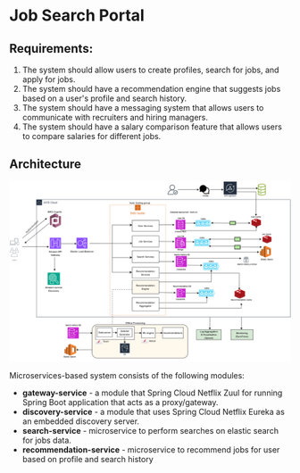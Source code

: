 # Job Search Portal

## Requirements:
1. The system should allow users to create profiles, search for jobs, and apply for jobs.
2. The system should have a recommendation engine that suggests jobs based on a user's profile and search history.
3. The system should have a messaging system that allows users to communicate with recruiters and hiring managers.
4. The system should have a salary comparison feature that allows users to compare salaries for different jobs.

## Architecture

![image](https://github.com/Bhagdev/job-portal/blob/main/job_portal-HLD.drawio.png)

 Microservices-based system consists of the following modules:
- **gateway-service** - a module that Spring Cloud Netflix Zuul for running Spring Boot application that acts as a proxy/gateway.
- **discovery-service** - a module that uses Spring Cloud Netflix Eureka as an embedded discovery server.
- **search-service** - microservice to perform searches on elastic search for jobs data.
- **recommendation-service** - microservice to recommend jobs for user based on profile and search history



